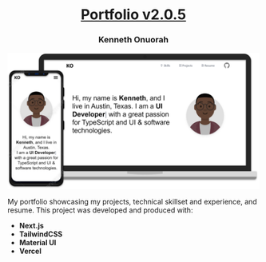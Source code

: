 <h1 align="center"><a href="https://kennethonuorah.vercel.app">Portfolio v2.0.5</a></h1>
<h3 align="center">Kenneth Onuorah</h3>
<p align="center">
  <img src="images/cross_platform.svg" width="700">
</p>
<p>My portfolio showcasing my projects, technical skillset and experience, and resume. This project was developed and produced with:</p>
<ul>
  <li><strong>Next.js</strong></li>
  <li><strong>TailwindCSS</strong></li>
  <li><strong>Material UI</strong></li>
  <li><strong>Vercel</strong></li>
</ul>